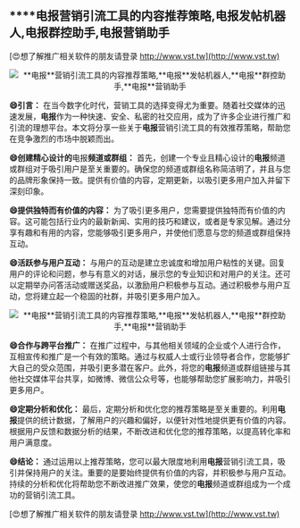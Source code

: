 ## ****电报**营销引流工具的内容推荐策略,**电报**发帖机器人,**电报**群控助手,**电报**营销助手**

[😍想了解推广相关软件的朋友请登录 http://www.vst.tw](http://www.vst.tw)

 <center><img src="https://vst.tw/MP4/tuiguang/png/7.png" alt="**电报**营销引流工具的内容推荐策略,**电报**发帖机器人,**电报**群控助手,**电报**营销助手"></center>

**😄引言：**
在当今数字化时代，营销工具的选择变得尤为重要。随着社交媒体的迅速发展，**电报**作为一种快速、安全、私密的社交应用，成为了许多企业进行推广和引流的理想平台。本文将分享一些关于**电报**营销引流工具的有效推荐策略，帮助您在竞争激烈的市场中脱颖而出。

**😄创建精心设计的**电报**频道或群组：**
首先，创建一个专业且精心设计的**电报**频道或群组对于吸引用户是至关重要的。确保您的频道或群组名称简洁明了，并且与您的品牌形象保持一致。提供有价值的内容，定期更新，以吸引更多用户加入并留下深刻印象。

**😄提供独特而有价值的内容：**
为了吸引更多用户，您需要提供独特而有价值的内容。这可能包括行业内的最新新闻、实用的技巧和建议，或者是专家见解。通过分享有趣和有用的内容，您能够吸引更多用户，并使他们愿意与您的频道或群组保持互动。

**😄活跃参与用户互动：**
与用户的互动是建立忠诚度和增加用户粘性的关键。回复用户的评论和问题，参与有意义的对话，展示您的专业知识和对用户的关注。还可以定期举办问答活动或赠送奖品，以激励用户积极参与互动。通过积极参与用户互动，您将建立起一个稳固的社群，并吸引更多用户加入。

 <center><img src="https://vst.tw/MP4/tuiguang/png/7.png" alt="**电报**营销引流工具的内容推荐策略,**电报**发帖机器人,**电报**群控助手,**电报**营销助手"></center>

**😄合作与跨平台推广：**
在推广过程中，与其他相关领域的企业或个人进行合作，互相宣传和推广是一个有效的策略。通过与权威人士或行业领导者合作，您能够扩大自己的受众范围，并吸引更多潜在客户。此外，将您的**电报**频道或群组链接与其他社交媒体平台共享，如微博、微信公众号等，也能够帮助您扩展影响力，并吸引更多用户。

**😄定期分析和优化：**
最后，定期分析和优化您的推荐策略是至关重要的。利用**电报**提供的统计数据，了解用户的兴趣和偏好，以便针对性地提供更有价值的内容。根据用户反馈和数据分析的结果，不断改进和优化您的推荐策略，以提高转化率和用户满意度。

**😄结论：**
通过运用以上推荐策略，您可以最大限度地利用**电报**营销引流工具，吸引并保持用户的关注。重要的是要始终提供有价值的内容，并积极参与用户互动。持续的分析和优化将帮助您不断改进推广效果，使您的**电报**频道或群组成为一个成功的营销引流工具。

[😍想了解推广相关软件的朋友请登录 http://www.vst.tw](http://www.vst.tw)



